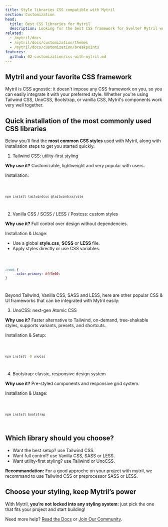 ```yaml
---
title: Style libraries CSS compatible with Mytril
section: Customization
head:
  title: Best CSS libraries for Mytril
  description: Looking for the best CSS framework for Svelte? Mytril works seamlessly with Tailwind, Bootstrap, UnoCSS, and more. Fast, scalable, and easy to use.
related:
  - /mytril/docs
  - /mytril/docs/customization/themes
  - /mytril/docs/customization/breakpoints
features:
  github: 02-customization/css-with-mytril.md
---
```


<script>
    import Code from "$lib/components/code.svelte";
</script>

## Mytril and your favorite CSS framework

Mytril is CSS agnostic: it doesn't impose any CSS framework on you, so you can easily integrate it with your preferred style. Whether you're using Tailwind CSS, UnoCSS, Bootstrap, or vanilla CSS, Mytril's components work very well together.

## Quick installation of the most commonly used CSS libraries

Below you'll find the **most common CSS styles** used with Mytril, along with installation steps to get you started quickly.

1. Tailwind CSS: utility-first styling

**Why use it?** Customizable, lightweight and very popular with users.

Installation:

<Code>

```bash
npm install tailwindcss @tailwindcss/vite
```

</Code>

2. Vanilla CSS / SCSS / LESS / Postcss: custom styles

**Why use it?** Full control over design without dependencies.

Installation & Usage:

- Use a global **style.css**, **SCSS** or **LESS** file.
- Apply styles directly or use CSS variables.

<Code>

```css
:root {
	--color-primary: #ff3e00;
}
```

</Code>

Beyond Tailwind, Vanilla CSS, SASS and LESS, here are other popular CSS & UI frameworks that can be integrated with Mytril easily:

3. UnoCSS: next-gen Atomic CSS

**Why use it?** Faster alternative to Tailwind, on-demand, tree-shakable styles, supports variants, presets, and shortcuts.

Installation & Setup:

<Code>

```bash
npm install -D unocss
```

</Code>

4. Bootstrap: classic, responsive design system

**Why use it?** Pre-styled components and responsive grid system.

Installation & Usage:

<Code>

```bash
npm install bootstrap
```

</Code>

## Which library should you choose?

- Want the best setup? use Tailwind CSS.
- Want full control? use Vanilla CSS, SASS or LESS.
- Want utility-first styling? use Tailwind or UnoCSS.

**Recommandation:** For a good approche on your project with mytril, we recommand to use Tailwind CSS or preprocessor SASS or LESS.

## Choose your styling, keep Mytril’s power

With Mytril, **you’re not locked into any styling system:** just pick the one that fits your project and start building!

Need more help? [Read the Docs](/mytril/docs) or [Join Our Community](https://discord.com/invite/fwyaGUhbav?utm_source=minedelve&utm_medium=social&utm_campaign=brand_presence&utm_term=discord&utm_content=invit_discord).
